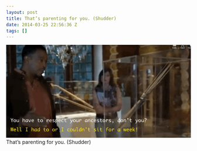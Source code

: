```yaml
---
layout: post
title: That’s parenting for you. (Shudder)
date: 2014-03-25 22:56:36 Z
tags: []
---
```

![](/media/2014/03/80719700021.gif)
That’s parenting for you. (Shudder)
